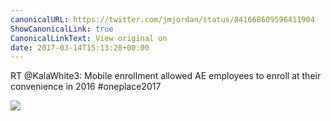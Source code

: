 ```yaml
---
canonicalURL: https://twitter.com/jmjordan/status/841668609596411904
ShowCanonicalLink: true
CanonicalLinkText: View original on
date: 2017-03-14T15:13:28+00:00
---
```

RT @KalaWhite3: Mobile enrollment allowed AE employees to enroll at their convenience in 2016 #oneplace2017

![](/images/841668609596411904-C6406m9WgAA2Em7.jpg)